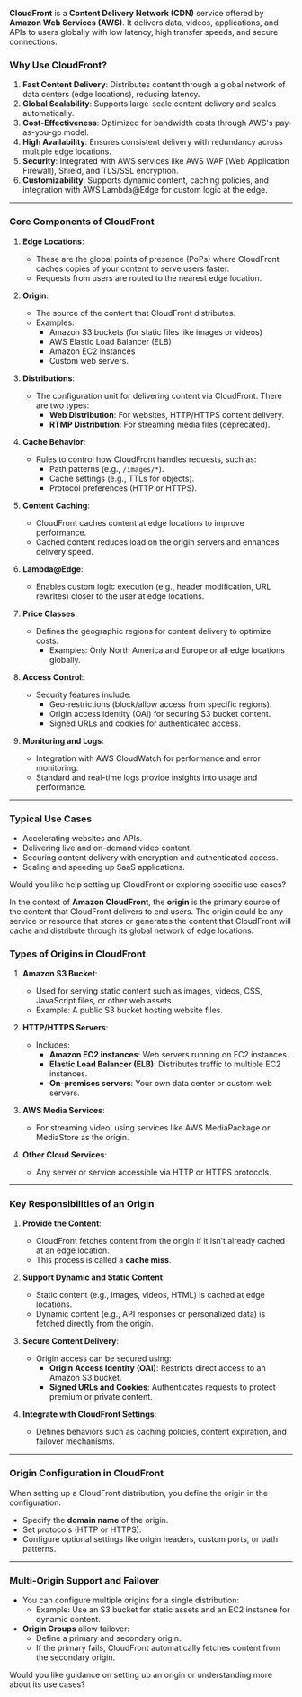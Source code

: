 **CloudFront** is a **Content Delivery Network (CDN)** service offered by **Amazon Web Services (AWS)**. It delivers data, videos, applications, and APIs to users globally with low latency, high transfer speeds, and secure connections. 

### **Why Use CloudFront?**
1. **Fast Content Delivery**: Distributes content through a global network of data centers (edge locations), reducing latency.
2. **Global Scalability**: Supports large-scale content delivery and scales automatically.
3. **Cost-Effectiveness**: Optimized for bandwidth costs through AWS's pay-as-you-go model.
4. **High Availability**: Ensures consistent delivery with redundancy across multiple edge locations.
5. **Security**: Integrated with AWS services like AWS WAF (Web Application Firewall), Shield, and TLS/SSL encryption.
6. **Customizability**: Supports dynamic content, caching policies, and integration with AWS Lambda@Edge for custom logic at the edge.

---

### **Core Components of CloudFront**

1. **Edge Locations**:
   - These are the global points of presence (PoPs) where CloudFront caches copies of your content to serve users faster.
   - Requests from users are routed to the nearest edge location.

2. **Origin**:
   - The source of the content that CloudFront distributes.
   - Examples:
     - Amazon S3 buckets (for static files like images or videos)
     - AWS Elastic Load Balancer (ELB)
     - Amazon EC2 instances
     - Custom web servers.

3. **Distributions**:
   - The configuration unit for delivering content via CloudFront. There are two types:
     - **Web Distribution**: For websites, HTTP/HTTPS content delivery.
     - **RTMP Distribution**: For streaming media files (deprecated).

4. **Cache Behavior**:
   - Rules to control how CloudFront handles requests, such as:
     - Path patterns (e.g., `/images/*`).
     - Cache settings (e.g., TTLs for objects).
     - Protocol preferences (HTTP or HTTPS).

5. **Content Caching**:
   - CloudFront caches content at edge locations to improve performance.
   - Cached content reduces load on the origin servers and enhances delivery speed.

6. **Lambda@Edge**:
   - Enables custom logic execution (e.g., header modification, URL rewrites) closer to the user at edge locations.

7. **Price Classes**:
   - Defines the geographic regions for content delivery to optimize costs.
     - Examples: Only North America and Europe or all edge locations globally.

8. **Access Control**:
   - Security features include:
     - Geo-restrictions (block/allow access from specific regions).
     - Origin access identity (OAI) for securing S3 bucket content.
     - Signed URLs and cookies for authenticated access.

9. **Monitoring and Logs**:
   - Integration with AWS CloudWatch for performance and error monitoring.
   - Standard and real-time logs provide insights into usage and performance.

---

### **Typical Use Cases**
- Accelerating websites and APIs.
- Delivering live and on-demand video content.
- Securing content delivery with encryption and authenticated access.
- Scaling and speeding up SaaS applications.

Would you like help setting up CloudFront or exploring specific use cases?



In the context of **Amazon CloudFront**, the **origin** is the primary source of the content that CloudFront delivers to end users. The origin could be any service or resource that stores or generates the content that CloudFront will cache and distribute through its global network of edge locations.

### **Types of Origins in CloudFront**

1. **Amazon S3 Bucket**:
   - Used for serving static content such as images, videos, CSS, JavaScript files, or other web assets.
   - Example: A public S3 bucket hosting website files.

2. **HTTP/HTTPS Servers**:
   - Includes:
     - **Amazon EC2 instances**: Web servers running on EC2 instances.
     - **Elastic Load Balancer (ELB)**: Distributes traffic to multiple EC2 instances.
     - **On-premises servers**: Your own data center or custom web servers.

3. **AWS Media Services**:
   - For streaming video, using services like AWS MediaPackage or MediaStore as the origin.

4. **Other Cloud Services**:
   - Any server or service accessible via HTTP or HTTPS protocols.

---

### **Key Responsibilities of an Origin**
1. **Provide the Content**:
   - CloudFront fetches content from the origin if it isn’t already cached at an edge location.
   - This process is called a **cache miss**.

2. **Support Dynamic and Static Content**:
   - Static content (e.g., images, videos, HTML) is cached at edge locations.
   - Dynamic content (e.g., API responses or personalized data) is fetched directly from the origin.

3. **Secure Content Delivery**:
   - Origin access can be secured using:
     - **Origin Access Identity (OAI)**: Restricts direct access to an Amazon S3 bucket.
     - **Signed URLs and Cookies**: Authenticates requests to protect premium or private content.

4. **Integrate with CloudFront Settings**:
   - Defines behaviors such as caching policies, content expiration, and failover mechanisms.

---

### **Origin Configuration in CloudFront**
When setting up a CloudFront distribution, you define the origin in the configuration:
- Specify the **domain name** of the origin.
- Set protocols (HTTP or HTTPS).
- Configure optional settings like origin headers, custom ports, or path patterns.

---

### **Multi-Origin Support and Failover**
- You can configure multiple origins for a single distribution:
  - Example: Use an S3 bucket for static assets and an EC2 instance for dynamic content.
- **Origin Groups** allow failover:
  - Define a primary and secondary origin.
  - If the primary fails, CloudFront automatically fetches content from the secondary origin.

Would you like guidance on setting up an origin or understanding more about its use cases?